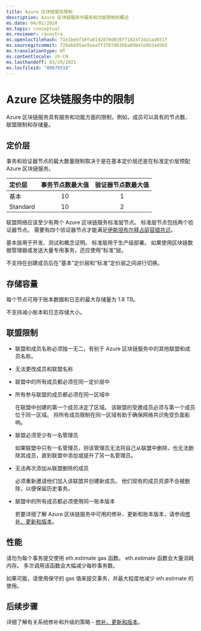 ```yaml
---
title: Azure 区块链服务限制
description: Azure 区块链服务中服务和功能限制的概述
ms.date: 04/02/2020
ms.topic: conceptual
ms.reviewer: ravastra
ms.openlocfilehash: 71e1bebf10fa0142870d03977182472da1ad031f
ms.sourcegitcommit: f28ebb95ae9aaaff3f87d8388a09b41e0b3445b5
ms.translationtype: HT
ms.contentlocale: zh-CN
ms.lasthandoff: 03/29/2021
ms.locfileid: "80676518"
---
```

# <a name="limits-in-azure-blockchain-service"></a>Azure 区块链服务中的限制

Azure 区块链服务具有服务和功能方面的限制，例如，成员可以具有的节点数、联盟限制和存储量。

## <a name="pricing-tier"></a>定价层

事务和验证器节点的最大数量限制取决于是在基本定价层还是在标准定价层预配 Azure 区块链服务。

| 定价层 | 事务节点数最大值 | 验证器节点数最大值 |
|:---|:---:|:---:|
| 基本 | 10 | 1 |
| Standard | 10 | 2 |

联盟网络应该至少有两个 Azure 区块链服务标准层节点。 标准层节点包括两个验证器节点。 需要有四个验证器节点才能满足[伊斯坦布尔拜占庭容错共识](https://github.com/jpmorganchase/quorum/wiki/Quorum-Consensus)。

基本层用于开发、测试和概念证明。 标准层用于生产级部署。 如果使用区块链数据管理器或发送大量专用事务，还应使用“标准”层。

不支持在创建成员后在“基本”定价层和“标准”定价层之间进行切换。

## <a name="storage-capacity"></a>存储容量

每个节点可用于账本数据和日志的最大存储量为 1.8 TB。

不支持减小账本和日志存储大小。
## <a name="consortium-limits"></a>联盟限制

* 联盟和成员名称必须独一无二，有别于 Azure 区块链服务中的其他联盟和成员名称。

* 无法更改成员和联盟名称

* 联盟中的所有成员都必须在同一定价层中

* 所有参与联盟的成员都必须在同一区域中

    在联盟中创建的第一个成员决定了区域。 该联盟的受邀成员必须与第一个成员位于同一区域。 将所有成员限制在同一区域有助于确保网络共识免受负面影响。

* 联盟必须至少有一名管理员

    如果联盟中只有一名管理员，则该管理员无法将自己从联盟中删除，也无法删除其成员，直到联盟中添加或提升了另一名管理员。

* 无法再次添加从联盟删除的成员

    必须重新邀请他们加入该联盟并创建新成员。 他们现有的成员资源不会被删除，以便保留历史事务。

* 联盟中的所有成员都必须使用同一账本版本

    若要详细了解 Azure 区块链服务中可用的修补、更新和账本版本，请参阅[修补、更新和版本](ledger-versions.md)。

## <a name="performance"></a>性能

请勿为每个事务提交使用 eth.estimate gas 函数。 eth.estimate 函数会大量消耗内存。 多次调用该函数会大幅减少每秒事务数。

如果可能，请使用保守的 gas 值来提交事务，并最大程度地减少 eth.estimate 的使用。

## <a name="next-steps"></a>后续步骤

详细了解有关系统修补和升级的策略 - [修补、更新和版本](ledger-versions.md)。
